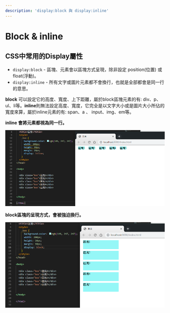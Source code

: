```yaml
---
description: 'display:block 與 display:inline'
---
```


# Block & inline

## CSS中常用的Display屬性

* `display:block` - 區塊、元素會以區塊方式呈現，除非設定 position\(位置\) 或 float\(浮動\)。 
* `display:inline` - 所有文字或圖片元素都不會換行，也就是全部都會是同一行的意思。

**block** 可以設定它的高度、寬度、上下距離，屬於block區塊元素的有: div、p、ul、li等。**inline**則無法設定高度、寬度，它完全是以文字大小或是圖片大小所佔的寬度來算，屬於inline元素的有: span、a 、 input、img、em等。

**inline 會將元素都視為同一行。**

![css &#x8A2D;&#x5B9A;&#x6210;inline](../.gitbook/assets/image%20%2816%29.png)

**block區塊的呈現方式，會被強迫換行。**

![](../.gitbook/assets/image%20%2815%29.png)

